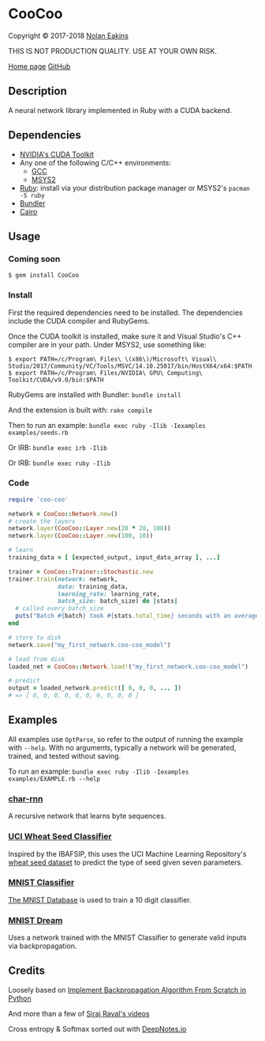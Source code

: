 CooCoo
==========

Copyright &copy; 2017-2018 [Nolan Eakins](mailto:sneakin+at+semanticgap.com)

THIS IS NOT PRODUCTION QUALITY. USE AT YOUR OWN RISK.

[Home page](https://coocoo.network/)
[GitHub](https://github.com/sneakin/CooCoo/)


Description
----------

A neural network library implemented in Ruby with a CUDA backend.


Dependencies
-------------

* [NVIDIA's CUDA Toolkit](https://developer.nvidia.com/cuda-downloads)
* Any one of the following C/C++ environments:
  * [GCC](https://gcc.gnu.org/)
  * [MSYS2](http://www.msys2.org/)
* [Ruby](https://www.ruby-lang.org/): install via your distribution package manager or MSYS2's `pacman -S ruby`
* [Bundler](http://bundler.io/)
* [Cairo](https://www.cairographics.org/rcairo/)


Usage
----------

### Coming soon

    $ gem install CooCoo


### Install

First the required dependencies need to be installed. The dependencies include the CUDA compiler and RubyGems.

Once the CUDA toolkit is installed, make sure it and Visual Studio's C++ compiler are in your path. Under MSYS2, use something like:

    $ export PATH=/c/Program\ Files\ \(x86\)/Microsoft\ Visual\ Studio/2017/Community/VC/Tools/MSVC/14.10.25017/bin/HostX64/x64:$PATH
    $ export PATH=/c/Program\ Files/NVIDIA\ GPU\ Computing\ Toolkit/CUDA/v9.0/bin:$PATH

RubyGems are installed with Bundler: `bundle install`

And the extension is built with: `rake compile`

Then to run an example: `bundle exec ruby -Ilib -Iexamples examples/seeds.rb`

Or IRB: `bundle exec irb -Ilib`

Or IRB: `bundle exec ruby -Ilib`


### Code

```ruby
require 'coo-coo'

network = CooCoo::Network.new()
# create the layers
network.layer(CooCoo::Layer.new(28 * 28, 100))
network.layer(CooCoo::Layer.new(100, 10))

# learn
training_data = [ [expected_output, input_data_array ], ...]

trainer = CooCoo::Trainer::Stochastic.new
trainer.train(network: network,
              data: training_data,
              learning_rate: learning_rate,
              batch_size: batch_size) do |stats|
  # called every batch_size
  puts("Batch #{batch} took #{stats.total_time} seconds with an average loss of #{stats.average_loss}.")
end

# store to disk
network.save("my_first_network.coo-coo_model")

# load from disk
loaded_net = CooCoo::Network.load!("my_first_network.coo-coo_model")

# predict
output = loaded_network.predict([ 0, 0, 0, ... ])
# => [ 0, 0, 0, 0, 0, 0, 0, 0, 0, 0 ]

```

Examples
----------

All examples use `OptParse`, so refer to the output of running the example with `--help`. With no arguments, typically a network will be generated, trained, and tested without saving.

To run an example: `bundle exec ruby -Ilib -Iexamples examples/EXAMPLE.rb --help`

### [char-rnn](examples/char-rnn.rb)

A recursive network that learns byte sequences.

### [UCI Wheat Seed Classifier](examples/seeds.rb)

Inspired by the IBAFSIP, this uses the UCI Machine Learning Repository's [wheat seed dataset](http://archive.ics.uci.edu/ml/datasets/seeds) to predict the type of seed given seven parameters.

### [MNIST Classifier](examples/mnist_classifier.rb)

[The MNIST Database](http://yann.lecun.com/exdb/mnist/) is used to train a 10 digit classifier.

### [MNIST Dream](examples/mnist_dream.rb)

Uses a network trained with the MNIST Classifier to generate valid inputs via backpropagation.


Credits
----------

Loosely based on [Implement Backpropagation Algorithm From Scratch in Python](http://machinelearningmastery.com/implement-backpropagation-algorithm-scratch-python/)

And more than a few of [Siraj Raval's videos](https://www.youtube.com/channel/UCWN3xxRkmTPmbKwht9FuE5A)

Cross entropy & Softmax sorted out with [DeepNotes.io](https://deepnotes.io/softmax-crossentropy)
